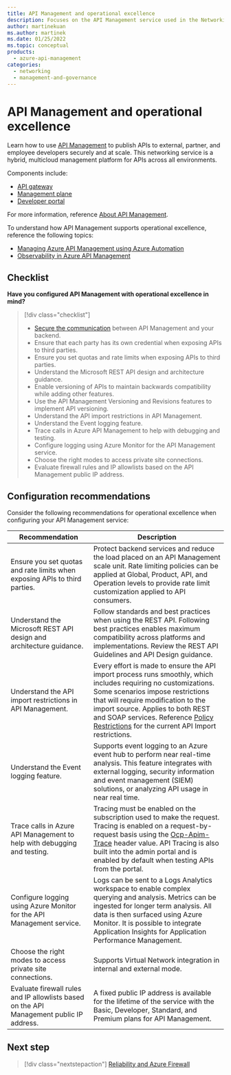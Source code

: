 ```yaml
---
title: API Management and operational excellence
description: Focuses on the API Management service used in the Networking solution to provide best-practice and configuration recommendations related to Operational excellence.
author: martinekuan
ms.author: martinek
ms.date: 01/25/2022
ms.topic: conceptual
products:
  - azure-api-management
categories:
  - networking
  - management-and-governance
---
```


# API Management and operational excellence

Learn how to use [API Management](/azure/api-management/) to publish APIs to external, partner, and employee developers securely and at scale. This networking service is a hybrid, multicloud management platform for APIs across all environments.

Components include:

- [API gateway](/azure/api-management/api-management-key-concepts#api-gateway)
- [Management plane](/azure/api-management/api-management-key-concepts#management-plane)
- [Developer portal](/azure/api-management/api-management-key-concepts#developer-portal)

For more information, reference [About API Management](/azure/api-management/api-management-key-concepts).

To understand how API Management supports operational excellence, reference the following topics:

- [Managing Azure API Management using Azure Automation](/azure/api-management/automation-manage-api-management)
- [Observability in Azure API Management](/azure/api-management/observability)

## Checklist

**Have you configured API Management with operational excellence in mind?**

> [!div class="checklist"]
> - [Secure the communication](/azure/api-management/api-management-faq#how-can-i-secure-the-connection-between-the-api-management-gateway-and-my-back-end-services) between API Management and your backend.
> - Ensure that each party has its own credential when exposing APIs to third parties.
> - Ensure you set quotas and rate limits when exposing APIs to third parties.
> - Understand the Microsoft REST API design and architecture guidance.
> - Enable versioning of APIs to maintain backwards compatibility while adding other features.
> - Use the API Management Versioning and Revisions features to implement API versioning.
> - Understand the API import restrictions in API Management.
> - Understand the Event logging feature.
> - Trace calls in Azure API Management to help with debugging and testing.
> - Configure logging using Azure Monitor for the API Management service.
> - Choose the right modes to access private site connections.
> - Evaluate firewall rules and IP allowlists based on the API Management public IP address.

## Configuration recommendations

Consider the following recommendations for operational excellence when configuring your API Management service:

|Recommendation|Description|
|--------------|-----------|
|Ensure you set quotas and rate limits when exposing APIs to third parties.|Protect backend services and reduce the load placed on an API Management scale unit. Rate limiting policies can be applied at Global, Product, API, and Operation levels to provide rate limit customization applied to API consumers.|
|Understand the Microsoft REST API design and architecture guidance.|Follow standards and best practices when using the REST API. Following best practices enables maximum compatibility across platforms and implementations. Review the REST API Guidelines and API Design guidance.|
|Understand the API import restrictions in API Management.|Every effort is made to ensure the API import process runs smoothly, which includes requiring no customizations. Some scenarios impose restrictions that will require modification to the import source. Applies to both REST and SOAP services. Reference [Policy Restrictions](/rest/api/policy/policy-restrictions) for the current API Import restrictions.|
|Understand the Event logging feature.|Supports event logging to an Azure event hub to perform near real-time analysis. This feature integrates with external logging, security information and event management (SIEM) solutions, or analyzing API usage in near real time.|
|Trace calls in Azure API Management to help with debugging and testing.|Tracing must be enabled on the subscription used to make the request. Tracing is enabled on a request-by-request basis using the [Ocp-Apim-Trace](/azure/api-management/api-management-howto-api-inspector) header value. API Tracing is also built into the admin portal and is enabled by default when testing APIs from the portal.|
|Configure logging using Azure Monitor for the API Management service.|Logs can be sent to a Logs Analytics workspace to enable complex querying and analysis. Metrics can be ingested for longer term analysis. All data is then surfaced using Azure Monitor. It is possible to integrate Application Insights for Application Performance Management.|
|Choose the right modes to access private site connections.|Supports Virtual Network integration in internal and external mode.|
|Evaluate firewall rules and IP allowlists based on the API Management public IP address.|A fixed public IP address is available for the lifetime of the service with the Basic, Developer, Standard, and Premium plans for API Management.|

## Next step

> [!div class="nextstepaction"]
> [Reliability and Azure Firewall](../azure-firewall.md)
